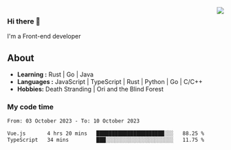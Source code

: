 <img align='right' src="https://github-readme-stats.vercel.app/api?username=strugglebak&show_icons=true">

### Hi there 👋

I'm a Front-end developer

## About

-  **Learning :** Rust | Go | Java
-  **Languages :** JavaScript | TypeScript | Rust | Python | Go | C/C++
-  **Hobbies:** Death Stranding | Ori and the Blind Forest

### My code time

<!--START_SECTION:waka-->

```txt
From: 03 October 2023 - To: 10 October 2023

Vue.js       4 hrs 20 mins   ██████████████████████░░░   88.25 %
TypeScript   34 mins         ███░░░░░░░░░░░░░░░░░░░░░░   11.75 %
```

<!--END_SECTION:waka-->
